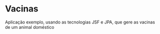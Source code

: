# Vacinas
Aplicação exemplo, usando as tecnologias JSF e JPA, que gere as vacinas de um animal doméstico
